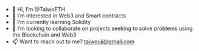 - 👋 Hi, I’m @TaiwoETH
- 👀 I’m interested in Web3 and Smart contracts
- 🌱 I’m currently learning Solidity
- 💞️ I’m looking to collaborate on projects seeking to solve problems using the Blockchain and Web3
- 📫 Want to reach out to me? taiwouji@gmail.com

<!---
TaiwoETH/TaiwoETH is a ✨ special ✨ repository because its `README.md` (this file) appears on your GitHub profile.
You can click the Preview link to take a look at your changes.
--->
